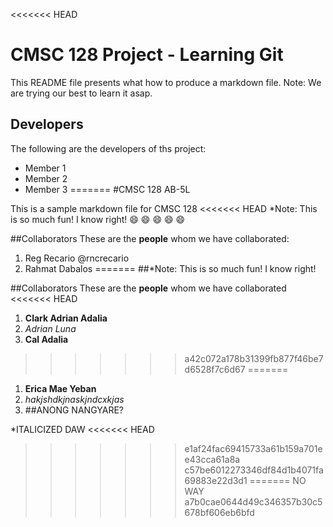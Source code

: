 <<<<<<< HEAD
# CMSC 128 Project - Learning Git
This README file presents what how to produce a markdown file.
Note: We are trying our best to learn it asap.

## Developers
The following are the developers of ths project:
* Member 1 
* Member 2
* Member 3
=======
#CMSC 128 AB-5L

This is a sample markdown file for CMSC 128
<<<<<<< HEAD
*Note: This is so much fun! I know right!
:smile: :smile: :smile: :smile: :smile: 

##Collaborators
These are the **people** whom we have collaborated:
1. Reg Recario @rncrecario
2. Rahmat Dabalos
=======
##*Note: This is so much fun! I know right!

##Collaborators
These are the **people** whom we have collaborated
<<<<<<< HEAD
1. **Clark Adrian Adalia**
2. *Adrian Luna*
3. __Cal Adalia__ 
>>>>>>> a42c072a178b31399fb877f46be7d6528f7c6d67
=======
1. **Erica Mae Yeban**
2. *hakjshdkjnaskjndcxkjas*
3. ##ANONG NANGYARE?


*ITALICIZED DAW
<<<<<<< HEAD
>>>>>>> e1af24fac69415733a61b159a701ee43cca61a8a
>>>>>>> c57be6012273346df84d1b4071fa69883e22d3d1
=======
>>>>>>> NO WAY
>>>>>>> a7b0cae0644d49c346357b30c5678bf606eb6bfd
